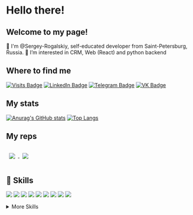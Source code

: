 # Hello there!
## Welcome to my page!
👋 I'm @Sergey-Rogalskiy, self-educated developer from  Saint-Petersburg, Russia.
👀 I’m interested in CRM, Web (React) and python backend

## Where to find me

[![Visits Badge](https://badges.pufler.dev/visits/Sergey-Rogalskiy/)](https://github.com/Sergey-Rogalskiy/)
[![LinkedIn Badge](https://img.shields.io/badge/LinkedIn-Profile-informational?style=flat&logo=linkedin&logoColor=white&color=0D76A8)](https://www.linkedin.com/in/sergei-rogalskii/)
[![Telegram Badge](https://img.shields.io/badge/Telegram-Profile-informational?style=flat&logo=telegram&logoColor=white&color=0D76A8)](https://t.me/SegaRogulkin)
[![VK Badge](https://img.shields.io/badge/VK-Profile-informational?style=flat&logo=vk&logoColor=white&color=0D76A8)](https://vk.com/id11722264)

## My stats

[![Anurag's GitHub stats](https://github-readme-stats.vercel.app/api?username=Sergey-Rogalskiy&show_icons=true)](https://github.com/anuraghazra/github-readme-stats)
[![Top Langs](https://github-readme-stats.vercel.app/api/top-langs/?username=Sergey-Rogalskiy&layout=compact)](https://github.com/anuraghazra/github-readme-stats)

## My reps
<a href="https://github.com/Sergey-Rogalskiy/react-burger">
  <img align="center" style="margin:1rem 0.5rem" src="https://github-readme-stats.vercel.app/api/pin/?username=Sergey-Rogalskiy&repo=react-burger" />
</a>
<a href="https://github.com/Sergey-Rogalskiy/flask_Corey-Schafer_study">
  <img align="center" style="margin:1rem 0.5rem" src="https://github-readme-stats.vercel.app/api/pin/?username=Sergey-Rogalskiy&repo=flask_Corey-Schafer_study" />
</a>

## 💼 Skills

![](https://img.shields.io/badge/Code-HTML-informational?style=flat&logo=HTML&logoColor=white&color=4AB197)
![](https://img.shields.io/badge/Style-CSS-informational?style=flat&logo=css3&logoColor=white&color=4AB197)
![](https://img.shields.io/badge/Code-JavaScript-informational?style=flat&logo=JavaScript&logoColor=white&color=4AB197)
![](https://img.shields.io/badge/Code-JavaScript-informational?style=flat&logo=JavaScript&logoColor=white&color=4AB197)
![](https://img.shields.io/badge/Code-React-informational?style=flat&logo=react&logoColor=white&color=4AB197)
![](https://img.shields.io/badge/Code-Redux-informational?style=flat&logo=Redux&logoColor=white&color=4AB197)
![](https://img.shields.io/badge/Code-MySQL-informational?style=flat&logo=MySQL&logoColor=white&color=4AB197)
![](https://img.shields.io/badge/Test-Jest-informational?style=flat&logo=jest&logoColor=white&color=4AB197)
![](https://img.shields.io/badge/Test-Cypress-informational?style=flat&logo=Cypress&logoColor=white&color=4AB197)

<details>
<summary>More Skills</summary>
<br>

![](https://img.shields.io/badge/Tools-Actions-informational?style=flat&logo=github-actions&logoColor=white&color=4AB197)
![](https://img.shields.io/badge/Tools-NPM-informational?style=flat&logo=npm&logoColor=white&color=4AB197)
![](https://img.shields.io/badge/Tools-Postman-informational?style=flat&logo=Postman&logoColor=white&color=4AB197)
![](https://img.shields.io/badge/Tools-GitHub-informational?style=flat&logo=GitHub&logoColor=white&color=4AB197)
![](https://img.shields.io/badge/Tools-Jira-informational?style=flat&logo=Jira-Software&logoColor=white&color=4AB197)

</details>
<br>

<!---
Sergey-Rogalskiy/Sergey-Rogalskiy is a ✨ special ✨ repository because its `README.md` (this file) appears on your GitHub profile.
You can click the Preview link to take a look at your changes.
--->
